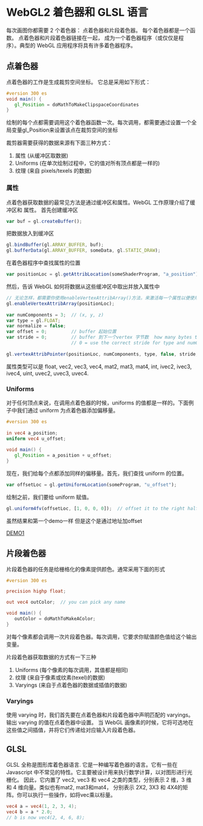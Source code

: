 # WebGL2 着色器和 GLSL 语言

每次画图你都需要 2 个着色器： 点着色器和片段着色器。 每个着色器都是一个函数。 点着色器和片段着色器链接在一起， 成为一个着色器程序（或仅仅是程序）。典型的 WebGL 应用程序将具有许多着色器程序。

## 点着色器

点着色器的工作是生成裁剪空间坐标。 它总是采用如下形式：

```glsl
#version 300 es
void main() {
   gl_Position = doMathToMakeClipspaceCoordinates
}
 ```

绘制的每个点都需要调用这个着色器函数一次。每次调用，都需要通过设置一个全局变量gl_Position来设置该点在裁剪空间的坐标

裁剪器需要获得的数据来源有下面三种方式：

1. 属性 (从缓冲区取数据)
2. Uniforms (在单次绘制过程中，它的值对所有顶点都是一样的)
3. 纹理 (来自 pixels/texels 的数据)

### 属性
点着色器获取数据的最常见方法是通过缓冲区和属性。WebGL 工作原理介绍了缓冲区和 属性。 首先创建缓冲区

```javascript
var buf = gl.createBuffer();
```

把数据放入到缓冲区

```javascript
gl.bindBuffer(gl.ARRAY_BUFFER, buf);
gl.bufferData(gl.ARRAY_BUFFER, someData, gl.STATIC_DRAW);
```

在着色器程序中查找属性的位置

```javascript
var positionLoc = gl.getAttribLocation(someShaderProgram, "a_position")
```

然后，告诉 WebGL 如何将数据从这些缓冲区中取出并放入属性中

```javascript
// 无论怎样，都需要你使用enableVertexAttribArray()方法，来激活每一个属性以便使用，不被激活的属性是不会被使用的。一旦激活，以下其他方法就可以获取到属性的值了，包括vertexAttribPointer()，vertexAttrib*()，和 getVertexAttrib()。
gl.enableVertexAttribArray(positionLoc);
 
var numComponents = 3;  // (x, y, z)
var type = gl.FLOAT;
var normalize = false;  
var offset = 0;         // buffer 起始位置
var stride = 0;         // buffer 到下一个vertex 字节数  how many bytes to move to the next vertex
                        // 0 = use the correct stride for type and numComponents
 
gl.vertexAttribPointer(positionLoc, numComponents, type, false, stride, offset);
```

属性类型可以是 float, vec2, vec3, vec4, mat2, mat3, mat4, int, ivec2, ivec3, ivec4, uint, uvec2, uvec3, uvec4.

### Uniforms

对于任何顶点来说，在调用点着色器的时候，uniforms 的值都是一样的。下面例子中我们通过 uniform 为点着色器添加偏移量。

```glsl
#version 300 es
 
in vec4 a_position;
uniform vec4 u_offset;
 
void main() {
   gl_Position = a_position + u_offset;
}
```

现在，我们给每个点都添加同样的偏移量。首先，我们查找 uniform 的位置。

```javascript
var offsetLoc = gl.getUniformLocation(someProgram, "u_offset");
```

绘制之前，我们要给 uniform 赋值。

```javascript
gl.uniform4fv(offsetLoc, [1, 0, 0, 0]);  // offset it to the right half the screen
```

虽然结果和第一个demo一样 但是这个是通过地址加offset

[DEMO1](https://codepen.io/andypinet/pen/VwmydBK?editors=0010)

## 片段着色器

片段着色器的任务是给栅格化的像素提供颜色。通常采用下面的形式

```glsl
#version 300 es

precision highp float;

out vec4 outColor;  // you can pick any name

void main() {
   outColor = doMathToMakeAColor;
}
```

对每个像素都会调用一次片段着色器。每次调用，它要求你赋值颜色值给这个输出变量。

片段着色器获取数据的方式有一下三种

1. Uniforms (每个像素的每次调用，其值都是相同)
2. 纹理 (来自于像素或纹素(texel)的数据)
3. Varyings (来自于点着色器的数据或插值的数据)

###  Varyings

使用 varying 时，我们首先要在点着色器和片段着色器中声明匹配的 varyings。输出 varying 的值在点着色器中设置。 当 WebGL 画像素的时候，它将可选地在这些值之间插值，并将它们传递给对应输入片段着色器。

## GLSL

GLSL 全称是图形库着色器语言. 它是一种编写着色器的语言。它有一些在 Javascript 中不常见的特性。它主要被设计用来执行数学计算，以对图形进行光栅化。 因此，它内置了 vec2, vec3 和 vec4 之类的类型，分别表示 2 维，3 维和 4 维向量。类似也有mat2, mat3和mat4， 分别表示 2X2, 3X3 和 4X4的矩阵。你可以执行一些操作，如将vec乘以标量。

```glsl
vec4 a = vec4(1, 2, 3, 4);
vec4 b = a * 2.0;
// b is now vec4(2, 4, 6, 8);
```